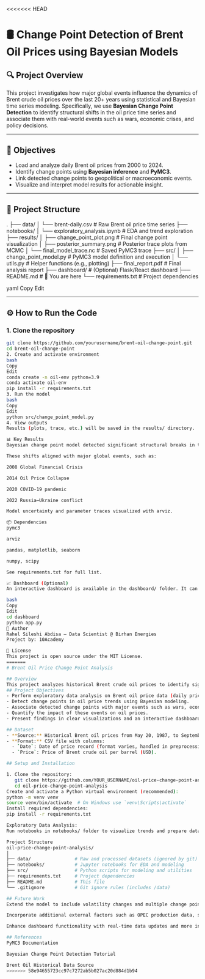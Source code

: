 <<<<<<< HEAD
# 🛢️ Change Point Detection of Brent Oil Prices using Bayesian Models
## 🔍 Project Overview

This project investigates how major global events influence the dynamics of Brent crude oil prices over the last 20+ years using statistical and Bayesian time series modeling. Specifically, we use **Bayesian Change Point Detection** to identify structural shifts in the oil price time series and associate them with real-world events such as wars, economic crises, and policy decisions.

---

## 🧠 Objectives

- Load and analyze daily Brent oil prices from 2000 to 2024.
- Identify change points using **Bayesian inference** and **PyMC3**.
- Link detected change points to geopolitical or macroeconomic events.
- Visualize and interpret model results for actionable insight.

---

## 📁 Project Structure

.
├── data/
│ └── brent-daily.csv # Raw Brent oil price time series
├── notebooks/
│ └── exploratory_analysis.ipynb # EDA and trend exploration
├── results/
│ ├── change_point_plot.png # Final change point visualization
│ ├── posterior_summary.png # Posterior trace plots from MCMC
│ └── final_model_trace.nc # Saved PyMC3 trace
├── src/
│ ├── change_point_model.py # PyMC3 model definition and execution
│ └── utils.py # Helper functions (e.g., plotting)
├── final_report.pdf # Final analysis report
├── dashboard/ # (Optional) Flask/React dashboard
├── README.md # 📄 You are here
└── requirements.txt # Project dependencies

yaml
Copy
Edit

---

## ⚙️ How to Run the Code

### 1. Clone the repository

```bash
git clone https://github.com/yourusername/brent-oil-change-point.git
cd brent-oil-change-point
2. Create and activate environment
bash
Copy
Edit
conda create -n oil-env python=3.9
conda activate oil-env
pip install -r requirements.txt
3. Run the model
bash
Copy
Edit
python src/change_point_model.py
4. View outputs
Results (plots, trace, etc.) will be saved in the results/ directory.

📊 Key Results
Bayesian change point model detected significant structural breaks in the oil price time series.

These shifts aligned with major global events, such as:

2008 Global Financial Crisis

2014 Oil Price Collapse

2020 COVID-19 pandemic

2022 Russia–Ukraine conflict

Model uncertainty and parameter traces visualized with arviz.

📦 Dependencies
pymc3

arviz

pandas, matplotlib, seaborn

numpy, scipy

See requirements.txt for full list.

📈 Dashboard (Optional)
An interactive dashboard is available in the dashboard/ folder. It can be run with:

bash
Copy
Edit
cd dashboard
python app.py
🧠 Author
Rahel Sileshi Abdisa – Data Scientist @ Birhan Energies
Project by: 10Academy

📄 License
This project is open source under the MIT License.
=======
# Brent Oil Price Change Point Analysis

## Overview
This project analyzes historical Brent crude oil prices to identify significant structural changes in price behavior linked to major geopolitical and economic events. Using Bayesian Change Point Detection with PyMC3, the analysis detects points where the statistical properties of oil prices shift, helping investors, policymakers, and analysts understand how events affect the oil market.
## Project Objectives
- Perform exploratory data analysis on Brent oil price data (daily prices from 1987 to 2022).
- Detect change points in oil price trends using Bayesian modeling.
- Associate detected change points with major events such as wars, economic crises, and policy decisions.
- Quantify the impact of these events on oil prices.
- Present findings in clear visualizations and an interactive dashboard.

## Dataset
- **Source:** Historical Brent oil prices from May 20, 1987, to September 30, 2022.
- **Format:** CSV file with columns:
  - `Date`: Date of price record (format varies, handled in preprocessing).
  - `Price`: Price of Brent crude oil per barrel (USD).

## Setup and Installation

1. Clone the repository:
   git clone https://github.com/YOUR_USERNAME/oil-price-change-point-analysis.git
   cd oil-price-change-point-analysis
Create and activate a Python virtual environment (recommended):
python -m venv venv
source venv/bin/activate  # On Windows use `venv\Scripts\activate`
Install required dependencies:
pip install -r requirements.txt

Exploratory Data Analysis:
Run notebooks in notebooks/ folder to visualize trends and prepare data.

Project Structure
oil-price-change-point-analysis/
│
├── data/                # Raw and processed datasets (ignored by git)
├── notebooks/           # Jupyter notebooks for EDA and modeling
├── src/                 # Python scripts for modeling and utilities
├── requirements.txt     # Project dependencies
├── README.md            # This file
└── .gitignore           # Git ignore rules (includes /data)

## Future Work
Extend the model to include volatility changes and multiple change points.

Incorporate additional external factors such as OPEC production data, sanctions, and macroeconomic indicators.

Enhance dashboard functionality with real-time data updates and more interactive visualizations.

## References
PyMC3 Documentation

Bayesian Change Point Detection Tutorial

Brent Oil Historical Data Source
>>>>>>> 58e94655723cc97c7272ab5b027ac20d884d1b94
